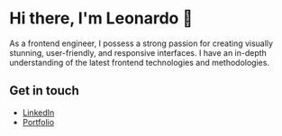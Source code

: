 # Hi there, I'm Leonardo 👋

As a frontend engineer, I possess a strong passion for creating visually stunning, user-friendly, and responsive interfaces. I have an in-depth understanding of the latest frontend technologies and methodologies.

## Get in touch

- [LinkedIn](https://www.linkedin.com/in/leonardo-rojas-personal/)
- [Portfolio](https://leonardorojas.com/)
